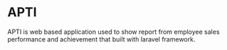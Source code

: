 # APTI

APTI is web based application used to show report from employee sales performance and achievement that built with laravel framework.
